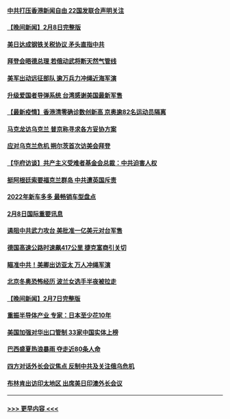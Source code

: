 #### [中共打压香港新闻自由   22国发联合声明关注](../pages/prog202/a103343481.md?t=02091401) 
#### [【晚间新闻】2月8日完整版](../pages/prog202/a103343381.md?t=02091401) 
#### [美日达成钢铁关税协议 矛头直指中共](../pages/prog202/a103343161.md?t=02091401) 
#### [拜登会晤德总理 若俄动武将断天然气管线](../pages/prog202/a103343189.md?t=02091401) 
#### [美军出动远征部队 逾万兵力冲绳近海军演](../pages/prog202/a103343156.md?t=02091401) 
#### [升级爱国者导弹系统 台湾感谢美国最新军售](../pages/prog202/a103343145.md?t=02091401) 
#### [【最新疫情】香港清零确诊数创新高 京奥逾82名运动员隔离](../pages/prog202/a103343049.md?t=02091401) 
#### [马克龙访乌克兰 普京称寻求各方妥协方案](../pages/prog202/a103342954.md?t=02091401) 
#### [应对乌克兰危机 朔尔茨首次访美会拜登](../pages/prog202/a103342947.md?t=02091401) 
#### [【华府访谈】共产主义受难者基金会总裁：中共迫害人权](../pages/prog202/a103342930.md?t=02091401) 
#### [挺阿根廷索要福克兰群岛 中共遭英国斥责](../pages/prog202/a103342790.md?t=02091401) 
#### [2022年新车多多 最畅销车型盘点](../pages/prog202/a103342839.md?t=02091401) 
#### [2月8日国际重要讯息](../pages/prog202/a103342672.md?t=02091401) 
#### [遏阻中共武力攻台 美批准一亿美元对台军售](../pages/prog202/a103342662.md?t=02091401) 
#### [德国高速公路时速飙417公里 捷克富商引关切](../pages/prog202/a103342520.md?t=02091401) 
#### [瞄准中共！美卿出访亚太 万人冲绳军演](../pages/prog202/a103342575.md?t=02091401) 
#### [北京冬奥恐怖经历 波兰女选手半夜被拉走](../pages/prog202/a103342532.md?t=02091401) 
#### [【晚间新闻】2月7日完整版](../pages/prog202/a103342375.md?t=02091401) 
#### [重振半导体产业 专家：日本至少花10年](../pages/prog202/a103342468.md?t=02091401) 
#### [美国加强对华出口管制 33家中国实体上榜](../pages/prog202/a103342431.md?t=02091401) 
#### [巴西盛夏热浪暴雨 夺走近80条人命](../pages/prog202/a103342430.md?t=02091401) 
#### [四方对话外长会议焦点 反制中共及关注俄乌危机](../pages/prog202/a103342397.md?t=02091401) 
#### [布林肯出访印太地区 出席美日印澳外长会议](../pages/prog202/a103342233.md?t=02091401) 

----
#### [ >>> 更早内容 <<< ](../indexes/prog202-earlier.md)
